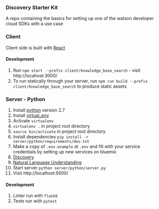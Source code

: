 ### Discovery Starter Kit

A repo containing the basics for setting up one of the watson developer cloud SDKs with a use case

### Client

Client side is built with [React](https://facebook.github.io/react/)

#### Development

1. Run `npm start --prefix client/knowledge_base_search` - visit http://locahost:3000/
1. To run statically through your server, run `npm run build --prefix client/knowledge_base_search` to produce static assets

### Server - Python

1. Install [python](https://www.python.org/) version 2.7
1. Install [virtual_env](https://virtualenv.pypa.io/en/stable/)
1. Activate `virtualenv`
  1. `virtualenv .` in project root directory
  1. `source bin/activate` in project root directory
1. Install dependencies `pip install -r server/python/requirements/dev.txt`
1. Make a copy of `.env.example` at `.env` and fill with your service credentials by setting up new services on bluemix
  1. [Discovery](https://console.ng.bluemix.net/catalog/services/discovery?taxonomyNavigation=watson)
  1. [Natural Language Understanding](https://console.ng.bluemix.net/catalog/services/natural-language-understanding?taxonomyNavigation=watson)
1. Start server `python server/python/server.py`
1. Visit http://localhost:5000/

#### Development

1. Linter run with `flask8`
1. Tests run with `pytest`
